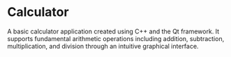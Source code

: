 # Calculator
A basic calculator application created using C++ and the Qt framework. It supports fundamental arithmetic operations including addition, subtraction, multiplication, and division through an intuitive graphical interface.
